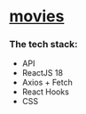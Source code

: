 #  [movies](https://candid-sunflower-0fb9d9.netlify.app)

### The tech stack:
- API
- ReactJS 18 
- Axios + Fetch 
- React Hooks 
- CSS 


